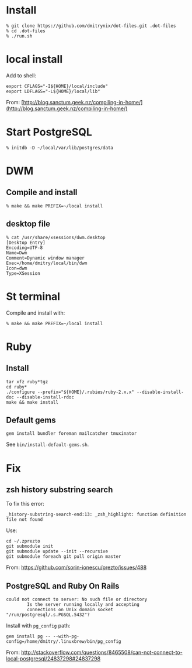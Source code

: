 # Install

    % git clone https://github.com/dmitrynix/dot-files.git .dot-files
    % cd .dot-files
    % ./run.sh

# local install

Add to shell:

    export CFLAGS="-I${HOME}/local/include"
    export LDFLAGS="-L${HOME}/local/lib"

From: [http://blog.sanctum.geek.nz/compiling-in-home/](http://blog.sanctum.geek.nz/compiling-in-home/)

# Start PostgreSQL

    % initdb -D ~/local/var/lib/postgres/data

# DWM

## Compile and install

    % make && make PREFIX=~/local install

## desktop file

    % cat /usr/share/xsessions/dwm.desktop
    [Desktop Entry]
    Encoding=UTF-8
    Name=Dwm
    Comment=Dynamic window manager
    Exec=/home/dmitry/local/bin/dwm
    Icon=dwm
    Type=XSession

# St terminal

Compile and install with:

    % make && make PREFIX=~/local install

# Ruby

## Install

    tar xfz ruby*tgz
    cd ruby*
    ./configure --prefix="${HOME}/.rubies/ruby-2.x.x" --disable-install-doc --disable-install-rdoc
    make && make install

## Default gems

    gem install bundler foreman mailcatcher tmuxinator

See `bin/install-default-gems.sh`.

# Fix

## zsh history substring search

To fix this error:

    _history-substring-search-end:13: _zsh_highlight: function definition file not found

Use:

    cd ~/.zprezto
    git submodule init
    git submodule update --init --recursive
    git submodule foreach git pull origin master

From: https://github.com/sorin-ionescu/prezto/issues/488

## PostgreSQL and Ruby On Rails

    could not connect to server: No such file or directory
            Is the server running locally and accepting
            connections on Unix domain socket "/run/postgresql/.s.PGSQL.5432"?

Install with `pg_config` path:

    gem install pg -- --with-pg-config=/home/dmitry/.linuxbrew/bin/pg_config

From: http://stackoverflow.com/questions/8465508/can-not-connect-to-local-postgresql/24837298#24837298
